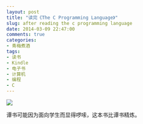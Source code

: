 ```yaml
---
layout: post
title: "读完《The C Programming Language》"
slug: after reading the c programming language
date: 2014-03-09 22:47:00
comments: true
categories:
- 青梅煮酒
tags:
- 读书
- Kindle
- 电子书
- 计算机
- 编程
- C
---
```


![](http://pic.yupoo.com/leninlee/DASqD5IQ/medish.jpg)

谭书可能因为面向学生而显得啰嗦，这本书比谭书精炼。
